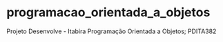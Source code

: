 # programacao_orientada_a_objetos
Projeto Desenvolve - Itabira Programação Orientada a Objetos; PDITA382
